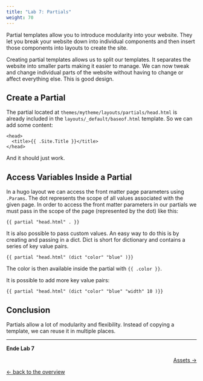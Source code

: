 ```yaml
---
title: "Lab 7: Partials"
weight: 70
---
```


Partial templates allow you to introduce modularity into your website. They let you break your website down into individual components and then insert those components into layouts to create the site.

Creating partial templates allows us to split our templates. It separates the website into smaller parts making it easier to manage. We can now tweak and change individual parts of the website without having to change or affect everything else. This is good design.

## Create a Partial
The partial located at `themes/mytheme/layouts/partials/head.html` is already included in the `layouts/_default/baseof.html` template. So we can add some content:
```
<head>
  <title>{{ .Site.Title }}</title>
</head>
```
And it should just work.

## Access Variables Inside a Partial
In a hugo layout we can access the front matter page parameters using `.Params`. The dot represents the scope of all values associated with the given page. In order to access the front matter parameters in our partials we must pass in the scope of the page (represented by the dot) like this:

```
{{ partial "head.html" . }}
```
It is also possible to pass custom values. An easy way to do this is by creating and passing in a dict. Dict is short for dictionary and contains a series of key value pairs.

```
{{ partial "head.html" (dict "color" "blue" )}}
```
The color is then available inside the partial with `{{ .color }}`.

It is possible to add more key value pairs:
```
{{ partial "head.html" (dict "color" "blue" "width" 10 )}}
```


## Conclusion
Partials allow a lot of modularity and flexibility. Instead of copying a template, we can reuse it in multiple places.

---

**Ende Lab 7**

<p width="100px" align="right"><a href="08_assets.md">Assets →</a></p>

[← back to the overview](../README.md)
